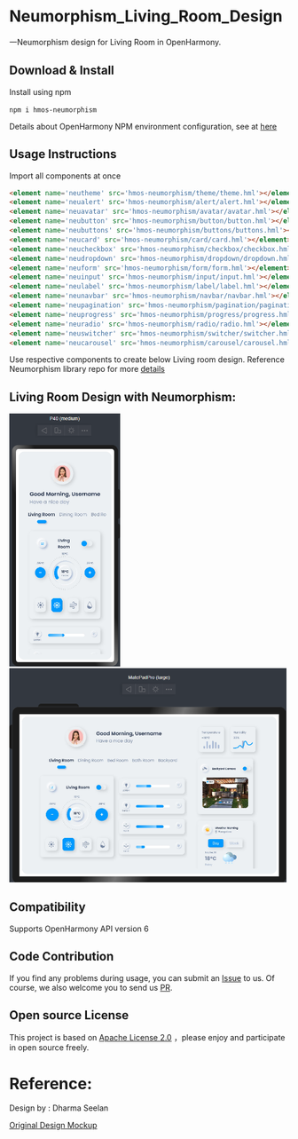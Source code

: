 # Neumorphism_Living_Room_Design

一Neumorphism design for Living Room in OpenHarmony.

## Download & Install

Install using npm

```npm i hmos-neumorphism ```

Details about OpenHarmony NPM environment configuration, see at [here](https://gitee.com/openharmony-tpc/docs/blob/master/OpenHarmony_npm_usage.md)

## Usage Instructions

Import all components at once

```html
<element name='neutheme' src='hmos-neumorphism/theme/theme.hml'></element>
<element name='neualert' src='hmos-neumorphism/alert/alert.hml'></element>
<element name='neuavatar' src='hmos-neumorphism/avatar/avatar.hml'></element>
<element name='neubutton' src='hmos-neumorphism/button/button.hml'></element>
<element name='neubuttons' src='hmos-neumorphism/buttons/buttons.hml'></element>
<element name='neucard' src='hmos-neumorphism/card/card.hml'></element>
<element name='neucheckbox' src='hmos-neumorphism/checkbox/checkbox.hml'></element>
<element name='neudropdown' src='hmos-neumorphism/dropdown/dropdown.hml'></element>
<element name='neuform' src='hmos-neumorphism/form/form.hml'></element>
<element name='neuinput' src='hmos-neumorphism/input/input.hml'></element>
<element name='neulabel' src='hmos-neumorphism/label/label.hml'></element>
<element name='neunavbar' src='hmos-neumorphism/navbar/navbar.hml'></element>
<element name='neupagination' src='hmos-neumorphism/pagination/pagination.hml'></element>
<element name='neuprogress' src='hmos-neumorphism/progress/progress.hml'></element>
<element name='neuradio' src='hmos-neumorphism/radio/radio.hml'></element>
<element name='neuswitcher' src='hmos-neumorphism/switcher/switcher.hml'></element>
<element name='neucarousel' src='hmos-neumorphism/carousel/carousel.hml'></element>
```

Use respective components to create below Living room design.
Reference Neumorphism library repo for more [details](https://gitee.com/openharmony-sig/Neumorphism)

## Living Room Design with Neumorphism:


<p float="left" >
<img src="sample_images/phone.png" width="200px" height="">
<img src="sample_images/matepad.png" width="500px" height="">
</p>


## Compatibility
Supports OpenHarmony API version 6

## Code Contribution
If you find any problems during usage, you can submit an [Issue](https://gitee.com/openharmony-sig/Neumorphism_Living-Room_Design/issues) to us. Of course, we also welcome you to send us [PR](https://gitee.com/openharmony-sig/Neumorphism_Living-Room_Design/pulls).

## Open source License
This project is based on [Apache License 2.0](https://gitee.com/openharmony-sig/Neumorphism_Living-Room_Design/blob/master/LICENSE.txt) ，please enjoy and participate in open source freely.

# Reference:

Design by : Dharma Seelan

<a href="sample_images/design.png">Original Design Mockup</a>
